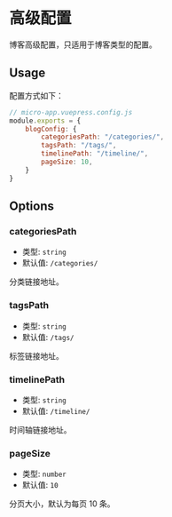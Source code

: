 # 高级配置

博客高级配置，只适用于博客类型的配置。

## Usage

配置方式如下：

```js
// micro-app.vuepress.config.js
module.exports = {
    blogConfig: {
        categoriesPath: "/categories/",
        tagsPath: "/tags/",
        timelinePath: "/timeline/",
        pageSize: 10,
    }
}
```

## Options

### categoriesPath

- 类型: `string`
- 默认值: `/categories/`

分类链接地址。

### tagsPath

- 类型: `string`
- 默认值: `/tags/`

标签链接地址。

### timelinePath

- 类型: `string`
- 默认值: `/timeline/`

时间轴链接地址。

### pageSize

- 类型: `number`
- 默认值: `10`

分页大小，默认为每页 10 条。
